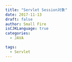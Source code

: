 ```yaml
---
title: "Servlet Session对象"
date: 2017-11-13
draft: false
author: Small Fire
isCJKLanguage: true
categories: 
  - JAVA

tags: 
  - Servlet
---
```


